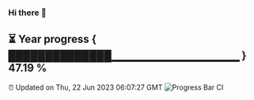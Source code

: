 ### Hi there 👋
⏳ Year progress { ██████████████▁▁▁▁▁▁▁▁▁▁▁▁▁▁▁▁ } 47.19 %
---
⏰ Updated on Thu, 22 Jun 2023 06:07:27 GMT
![Progress Bar CI](https://github.com/Moyi321/Moyi321/workflows/Progress%20Bar%20CI/badge.svg)
